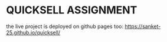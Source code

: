 # QUICKSELL ASSIGNMENT

the live project is deployed on github pages too: https://sanket-25.github.io/quicksell/